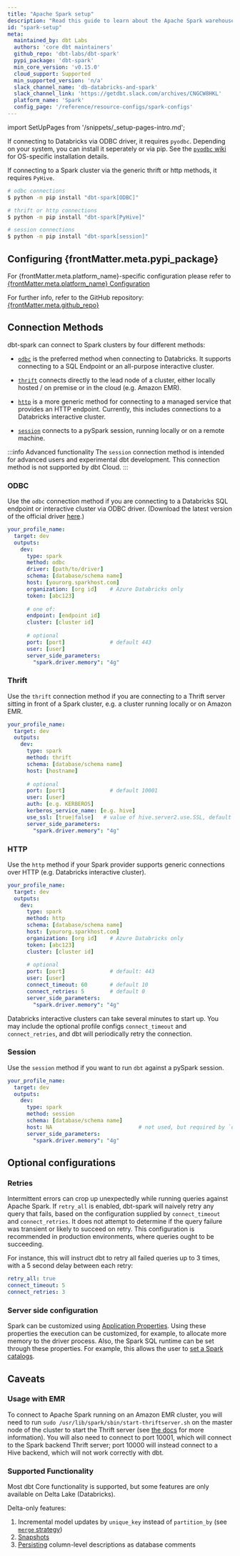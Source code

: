 ```yaml
---
title: "Apache Spark setup"
description: "Read this guide to learn about the Apache Spark warehouse setup in dbt."
id: "spark-setup"
meta:
  maintained_by: dbt Labs
  authors: 'core dbt maintainers'
  github_repo: 'dbt-labs/dbt-spark'
  pypi_package: 'dbt-spark'
  min_core_version: 'v0.15.0'
  cloud_support: Supported
  min_supported_version: 'n/a'
  slack_channel_name: 'db-databricks-and-spark'
  slack_channel_link: 'https://getdbt.slack.com/archives/CNGCW8HKL'
  platform_name: 'Spark'
  config_page: '/reference/resource-configs/spark-configs'
---
```



<Snippet path="warehouse-setups-cloud-callout" />
<Snippet path="dbt-databricks-for-databricks" />

import SetUpPages from '/snippets/_setup-pages-intro.md';

<SetUpPages meta={frontMatter.meta} />


If connecting to Databricks via ODBC driver, it requires `pyodbc`. Depending on your system, you can install it seperately or via pip. See the [`pyodbc` wiki](https://github.com/mkleehammer/pyodbc/wiki/Install) for OS-specific installation details.

If connecting to a Spark cluster via the generic thrift or http methods, it requires `PyHive`.

```zsh
# odbc connections
$ python -m pip install "dbt-spark[ODBC]"

# thrift or http connections
$ python -m pip install "dbt-spark[PyHive]"
```

```zsh
# session connections
$ python -m pip install "dbt-spark[session]"
```

<h2> Configuring {frontMatter.meta.pypi_package} </h2>

<p>For {frontMatter.meta.platform_name}-specific configuration please refer to <a href={frontMatter.meta.config_page}>{frontMatter.meta.platform_name} Configuration</a> </p>

<p>For further info, refer to the GitHub repository: <a href={`https://github.com/${frontMatter.meta.github_repo}`}>{frontMatter.meta.github_repo}</a></p>

## Connection Methods

dbt-spark can connect to Spark clusters by four different methods:

- [`odbc`](#odbc) is the preferred method when connecting to Databricks. It supports connecting to a SQL Endpoint or an all-purpose interactive cluster.
- [`thrift`](#thrift) connects directly to the lead node of a cluster, either locally hosted / on premise or in the cloud (e.g. Amazon EMR).
- [`http`](#http) is a more generic method for connecting to a managed service that provides an HTTP endpoint. Currently, this includes connections to a Databricks interactive cluster.


- [`session`](#session) connects to a pySpark session, running locally or on a remote machine.

:::info Advanced functionality
The `session` connection method is intended for advanced users and experimental dbt development. This connection method is not supported by dbt Cloud.
:::


### ODBC

Use the `odbc` connection method if you are connecting to a Databricks SQL endpoint or interactive cluster via ODBC driver. (Download the latest version of the official driver [here](https://databricks.com/spark/odbc-driver-download).)

<File name='~/.dbt/profiles.yml'>

```yaml
your_profile_name:
  target: dev
  outputs:
    dev:
      type: spark
      method: odbc
      driver: [path/to/driver]
      schema: [database/schema name]
      host: [yourorg.sparkhost.com]
      organization: [org id]    # Azure Databricks only
      token: [abc123]
      
      # one of:
      endpoint: [endpoint id]
      cluster: [cluster id]
      
      # optional
      port: [port]              # default 443
      user: [user]
      server_side_parameters:
        "spark.driver.memory": "4g" 
```

</File>

### Thrift

Use the `thrift` connection method if you are connecting to a Thrift server sitting in front of a Spark cluster, e.g. a cluster running locally or on Amazon EMR.

<File name='~/.dbt/profiles.yml'>

```yaml
your_profile_name:
  target: dev
  outputs:
    dev:
      type: spark
      method: thrift
      schema: [database/schema name]
      host: [hostname]
      
      # optional
      port: [port]              # default 10001
      user: [user]
      auth: [e.g. KERBEROS]
      kerberos_service_name: [e.g. hive]
      use_ssl: [true|false]   # value of hive.server2.use.SSL, default false
      server_side_parameters:
        "spark.driver.memory": "4g" 
```

</File>

### HTTP

Use the `http` method if your Spark provider supports generic connections over HTTP (e.g. Databricks interactive cluster).

<File name='~/.dbt/profiles.yml'>

```yaml
your_profile_name:
  target: dev
  outputs:
    dev:
      type: spark
      method: http
      schema: [database/schema name]
      host: [yourorg.sparkhost.com]
      organization: [org id]    # Azure Databricks only
      token: [abc123]
      cluster: [cluster id]
      
      # optional
      port: [port]              # default: 443
      user: [user]
      connect_timeout: 60       # default 10
      connect_retries: 5        # default 0
      server_side_parameters:
        "spark.driver.memory": "4g" 
```

</File>

Databricks interactive clusters can take several minutes to start up. You may
include the optional profile configs `connect_timeout` and `connect_retries`,
and dbt will periodically retry the connection.

### Session

Use the `session` method if you want to run `dbt` against a pySpark session. 

<File name='~/.dbt/profiles.yml'>

```yaml
your_profile_name:
  target: dev
  outputs:
    dev:
      type: spark
      method: session
      schema: [database/schema name]
      host: NA                           # not used, but required by `dbt-core`
      server_side_parameters:
        "spark.driver.memory": "4g" 
```

</File>

## Optional configurations

### Retries

Intermittent errors can crop up unexpectedly while running queries against Apache Spark. If `retry_all` is enabled, dbt-spark will naively retry any query that fails, based on the configuration supplied by `connect_timeout` and `connect_retries`. It does not attempt to determine if the query failure was transient or likely to succeed on retry. This configuration is recommended in production environments, where queries ought to be succeeding.

For instance, this will instruct dbt to retry all failed queries up to 3 times, with a 5 second delay between each retry:

<File name='~/.dbt/profiles.yml'>

```yaml
retry_all: true
connect_timeout: 5
connect_retries: 3
```

</File>



<VersionBlock firstVersion="1.7">

### Server side configuration

Spark can be customized using [Application Properties](https://spark.apache.org/docs/latest/configuration.html). Using these properties the execution can be customized, for example, to allocate more memory to the driver process. Also, the Spark SQL runtime can be set through these properties. For example, this allows the user to [set a Spark catalogs](https://spark.apache.org/docs/latest/configuration.html#spark-sql).
</VersionBlock>

## Caveats

### Usage with EMR
To connect to Apache Spark running on an Amazon EMR cluster, you will need to run `sudo /usr/lib/spark/sbin/start-thriftserver.sh` on the master node of the cluster to start the Thrift server (see [the docs](https://aws.amazon.com/premiumsupport/knowledge-center/jdbc-connection-emr/) for more information). You will also need to connect to port 10001, which will connect to the Spark backend Thrift server; port 10000 will instead connect to a Hive backend, which will not work correctly with dbt.

### Supported Functionality

Most dbt Core functionality is supported, but some features are only available
on Delta Lake (Databricks).

Delta-only features:
1. Incremental model updates by `unique_key` instead of `partition_by` (see [`merge` strategy](/reference/resource-configs/spark-configs#the-merge-strategy))
2. [Snapshots](/docs/build/snapshots)
3. [Persisting](/reference/resource-configs/persist_docs) column-level descriptions as database comments
